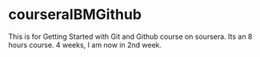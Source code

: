 # courseraIBMGithub
This is for Getting Started with Git and Github course on soursera.
Its an 8 hours course.
4 weeks, I am now in 2nd week.
